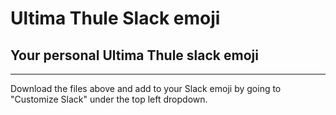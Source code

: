 # Ultima Thule Slack emoji
## Your personal Ultima Thule slack emoji
---
Download the files above and add to your Slack emoji by going to "Customize Slack" under the top left dropdown.

